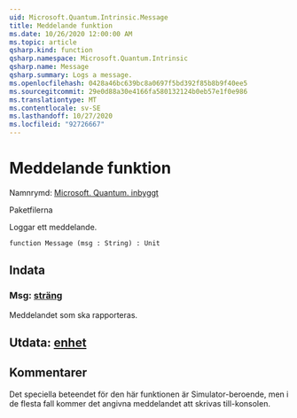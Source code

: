 ```yaml
---
uid: Microsoft.Quantum.Intrinsic.Message
title: Meddelande funktion
ms.date: 10/26/2020 12:00:00 AM
ms.topic: article
qsharp.kind: function
qsharp.namespace: Microsoft.Quantum.Intrinsic
qsharp.name: Message
qsharp.summary: Logs a message.
ms.openlocfilehash: 0428a46bc639bc8a0697f5bd392f85b8b9f40ee5
ms.sourcegitcommit: 29e0d88a30e4166fa580132124b0eb57e1f0e986
ms.translationtype: MT
ms.contentlocale: sv-SE
ms.lasthandoff: 10/27/2020
ms.locfileid: "92726667"
---
```

# <a name="message-function"></a>Meddelande funktion

Namnrymd: [Microsoft. Quantum. inbyggt](xref:Microsoft.Quantum.Intrinsic)

Paketfilerna [](https://nuget.org/packages/)


Loggar ett meddelande.

```qsharp
function Message (msg : String) : Unit
```


## <a name="input"></a>Indata

### <a name="msg--string"></a>Msg: [sträng](xref:microsoft.quantum.lang-ref.string)

Meddelandet som ska rapporteras.



## <a name="output--unit"></a>Utdata: [enhet](xref:microsoft.quantum.lang-ref.unit)



## <a name="remarks"></a>Kommentarer

Det speciella beteendet för den här funktionen är Simulator-beroende, men i de flesta fall kommer det angivna meddelandet att skrivas till-konsolen.